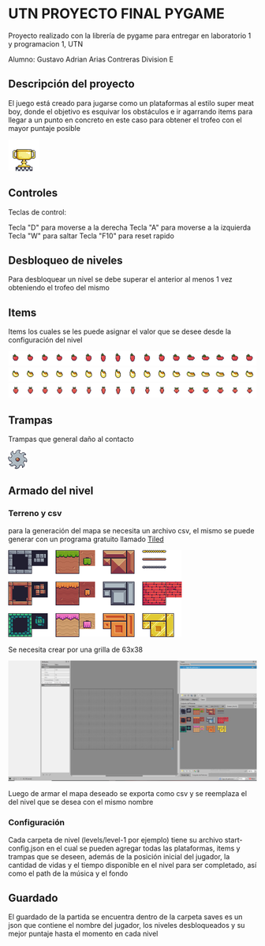 # UTN PROYECTO FINAL PYGAME
Proyecto realizado con la librería de pygame para entregar en laboratorio 1 y programacion 1, UTN

Alumno: Gustavo Adrian Arias Contreras
Division E

## Descripción del proyecto

El juego está creado para jugarse como un plataformas al estilo super meat boy, donde el objetivo es esquivar los obstáculos e ir agarrando items para llegar a un punto en concreto en este caso para obtener el trofeo con el mayor puntaje posible

![trofeo](https://raw.githubusercontent.com/GustavoACC/gustavoArias-pygame-tp-final/main/recursos/Items/Checkpoints/End/End%20(Idle).png)

## Controles

Teclas de control:

Tecla "D" para moverse a la derecha 
Tecla "A" para moverse a la izquierda 
Tecla "W" para saltar 
Tecla "F10" para reset rapido

## Desbloqueo de niveles

Para desbloquear un nivel se debe superar el anterior al menos 1 vez obteniendo el trofeo del mismo

## Items

Items los cuales se les puede asignar el valor que se desee desde la configuración del nivel

![aple](https://raw.githubusercontent.com/GustavoACC/gustavoArias-pygame-tp-final/main/recursos/Items/Fruits/Apple.png)
![banana](https://raw.githubusercontent.com/GustavoACC/gustavoArias-pygame-tp-final/main/recursos/Items/Fruits/Bananas.png)
![strawberry](https://raw.githubusercontent.com/GustavoACC/gustavoArias-pygame-tp-final/main/recursos/Items/Fruits/Strawberry.png)

## Trampas

Trampas que general daño al contacto

![saw](https://raw.githubusercontent.com/GustavoACC/gustavoArias-pygame-tp-final/main/recursos/traps/saw/Off.png)

## Armado del nivel

### Terreno y csv

para la generación del mapa se necesita un archivo csv, el mismo se puede generar con un programa gratuito llamado [Tiled](https://www.mapeditor.org/)

![terrain](https://raw.githubusercontent.com/GustavoACC/gustavoArias-pygame-tp-final/main/recursos/terrain/terrain22x11.png)

Se necesita crear por una grilla de 63x38

![tiled_example](https://raw.githubusercontent.com/GustavoACC/gustavoArias-pygame-tp-final/main/recursos_readme/Tiled_initial.PNG)

Luego de armar el mapa deseado se exporta como csv y se reemplaza el del nivel que se desea con el mismo nombre

### Configuración

Cada carpeta de nivel (levels/level-1 por ejemplo) tiene su archivo start-config.json en el cual se pueden agregar todas las plataformas, items y trampas que se deseen, además de la posición inicial del jugador, la cantidad de vidas y el tiempo disponible en el nivel para ser completado, así como el path de la música y el fondo

## Guardado

El guardado de la partida se encuentra dentro de la carpeta saves es un json que contiene el nombre del jugador, los niveles desbloqueados y su mejor puntaje hasta el momento en cada nivel